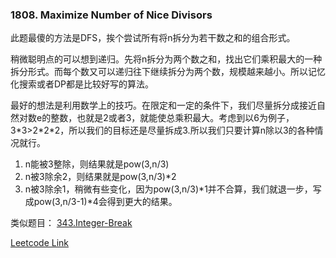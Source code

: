 ### 1808. Maximize Number of Nice Divisors

此题最傻的方法是DFS，挨个尝试所有将n拆分为若干数之和的组合形式。

稍微聪明点的可以想到递归。先将n拆分为两个数之和，找出它们乘积最大的一种拆分形式。而每个数又可以递归往下继续拆分为两个数，规模越来越小。所以记忆化搜索或者DP都是比较好写的算法。

最好的想法是利用数学上的技巧。在限定和一定的条件下，我们尽量拆分成接近自然对数e的整数，也就是2或者3，就能使总乘积最大。考虑到以6为例子，3\*3>2\*2\*2，所以我们的目标还是尽量拆成3.所以我们只要计算n除以3的各种情况就行。

1. n能被3整除，则结果就是pow(3,n/3)
2. n被3除余2，则结果就是pow(3,n/3)\*2
3. n被3除余1，稍微有些变化，因为pow(3,n/3)\*1并不合算，我们就退一步，写成pow(3,n/3-1)\*4会得到更大的结果。

类似题目： [343.Integer-Break](https://github.com/mchzh/LeetCodeForQuote/tree/master/Math/343.%20Integer%20Break)


[Leetcode Link](https://leetcode.com/problems/maximize-number-of-nice-divisors/)
